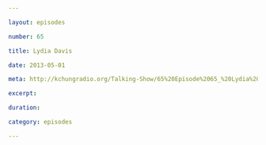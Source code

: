 ```yaml
---

layout: episodes

number: 65

title: Lydia Davis

date: 2013-05-01

meta: http://kchungradio.org/Talking-Show/65%20Episode%2065_%20Lydia%20Davis.mp3

excerpt: 

duration: 

category: episodes

---
```


